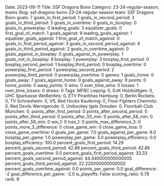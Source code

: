Date: 2023-09-11
Title: SSF Dragons Bonn
Category: 23-24-regular-season, teams
Slug: ssf-dragons-bonn-23-24-regular-season
team: SSF Dragons Bonn
goals: 7
goals_in_first_period: 1
goals_in_second_period: 3
goals_in_third_period: 3
goals_in_overtime: 0
goals_in_boxplay: 0
goals_in_powerplay: 0
leading_goals: 3
equalizer_goals: 0
first_goal_of_match: 1
goals_against: 9
leading_goals_against: 1
equalizer_goals_against: 1
first_goal_of_match_against: 0
goals_in_first_period_against: 3
goals_in_second_period_against: 4
goals_in_third_period_against: 2
goals_in_overtime_against: 0
goals_against_in_boxplay: 0
goals_against_in_powerplay: 1
goals_not_in_boxplay: 9
boxplay: 1
powerplay: 3
boxplay_first_period: 0
boxplay_second_period: 1
boxplay_third_period: 0
boxplay_overtime: 0
powerplay_first_period: 1
powerplay_second_period: 2
powerplay_third_period: 0
powerplay_overtime: 0
games: 1
goals_home: 0
goals_away: 7
goals_against_home: 0
goals_against_away: 9
points: 0
home_points: 0
away_points: 0
wins: 0
over_time_wins: 0
losses: 1
over_time_losses: 0
draws: 0
Tags:  MFBC Leipzig: 0,  DJK Holzbüttgen: 0,  UHC Sparkasse Weißenfels: 0,  ETV Piranhhas Hamburg: 0,  Berlin Rockets: 0,  TV Schriesheim: 0,  VfL Red Hocks Kaufering: 0,  Floor Fighters Chemnitz: 0,  Red Devils Wernigerode: 0,  Unihockey Igels Dresden: 0,  Floorball-Club München: 0,
points_after_first_period: 0
points_after_second_period: 0
points_after_third_period: 0
points_after_55_min: 0
points_after_58_min: 0
points_after_59_min: 0
win_1: 0
loss_1: 0
points_max_difference_3: 0
points_more_3_difference: 0
close_game_win: 0
close_game_loss: 0
close_game_overtime: 0
goals_per_game: 7.0
goals_against_per_game: 9.0
boxplay_per_game: 1.0
powerplay_per_game: 3.0
powerplay_efficiency: 0.0
boxplay_efficiency: 100.0
percent_goals_first_period: 14.29
percent_goals_second_period: 42.86
percent_goals_third_period: 42.86
percent_goals_overtime: 0.0
percent_goals_first_period_against: 33.33
percent_goals_second_period_against: 44.440000000000005
percent_goals_third_period_against: 22.220000000000002
percent_goals_overtime_against: 0.0
points_per_game: 0.0
goal_difference: -2
goal_difference_per_game: -2.0
is_playoffs: False
scoring_ratio: 0.78
rank: 9
